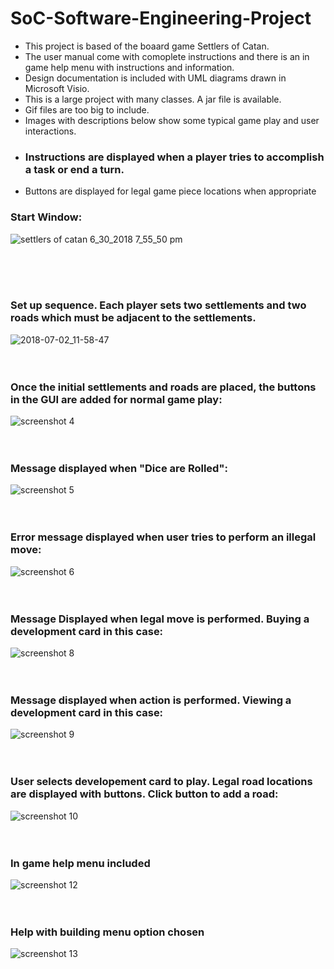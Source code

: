 # SoC-Software-Engineering-Project
- This project is based of the boaard game Settlers of Catan. 
- The user manual come with comoplete instructions and there is an in game help menu with instructions and information.
- Design documentation is included with UML diagrams drawn in Microsoft Visio.
- This is a large project with many classes. A jar file is available.
- Gif files are too big to include.
- Images with descriptions below show some typical game play and user interactions.
- ### Instructions are displayed when a player tries to accomplish a task or end a turn.
- Buttons are displayed for legal game piece locations when appropriate

### Start Window:

![settlers of catan 6_30_2018 7_55_50 pm](https://user-images.githubusercontent.com/24630618/42130358-012c814a-7ca0-11e8-93c4-14c3d6a46e2c.png)


<br><br><br>
### Set up sequence. Each player sets two settlements and two roads which must be adjacent to the settlements.
![2018-07-02_11-58-47](https://user-images.githubusercontent.com/24630618/42178969-8468520a-7def-11e8-97ad-48e3f29f49cc.gif)
<br><br><br>
### Once the initial settlements and roads are placed, the buttons in the GUI are added for normal game play:
![screenshot 4](https://user-images.githubusercontent.com/24630618/42173747-4d1ab0f2-7ddd-11e8-9940-75db9dad073b.png)
<br><br><br>
### Message displayed when "Dice are Rolled":
![screenshot 5](https://user-images.githubusercontent.com/24630618/42173748-4d30d85a-7ddd-11e8-8d6f-b12e61769698.png)
<br><br><br>
### Error message displayed when user tries to perform an illegal move:
![screenshot 6](https://user-images.githubusercontent.com/24630618/42173749-4d4dbfe2-7ddd-11e8-9722-568b45646d6b.png)
<br><br><br>
### Message Displayed when legal move is performed. Buying a development card in this case:
![screenshot 8](https://user-images.githubusercontent.com/24630618/42173751-4d7e5850-7ddd-11e8-84dd-d7e9c8819baf.png)
<br><br><br>
### Message displayed when action is performed. Viewing a development card in this case:
![screenshot 9](https://user-images.githubusercontent.com/24630618/42173752-4d99c19e-7ddd-11e8-8a89-3649376c5c7a.png)
<br><br><br>
### User selects developement card to play. Legal road locations are displayed with buttons. Click button to add a road:
![screenshot 10](https://user-images.githubusercontent.com/24630618/42173754-4db75f1a-7ddd-11e8-8d36-0ca35e49f827.png)
<br><br><br>
### In game help menu included
![screenshot 12](https://user-images.githubusercontent.com/24630618/42175020-5fd847c8-7de1-11e8-9230-33e84383f9cc.png)
<br><br><br>
### Help with building menu option chosen
![screenshot 13](https://user-images.githubusercontent.com/24630618/42175021-5ff7a6b8-7de1-11e8-9171-a9d69b4dbef8.png)





